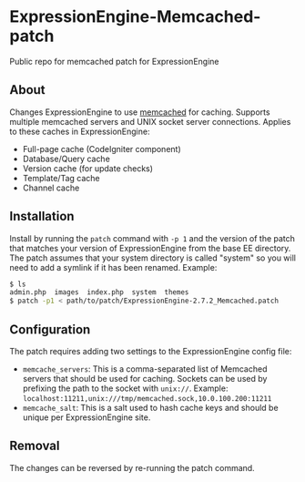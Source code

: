 ExpressionEngine-Memcached-patch
================================

Public repo for memcached patch for ExpressionEngine

## About

Changes ExpressionEngine to use [memcached](http://memcached.org/) for caching. Supports multiple memcached 
servers and UNIX socket server connections. Applies to these caches in ExpressionEngine:

  * Full-page cache (CodeIgniter component)
  * Database/Query cache
  * Version cache (for update checks)
  * Template/Tag cache
  * Channel cache

## Installation

Install by running the `patch` command with `-p 1` and the version of the patch that matches your version of 
ExpressionEngine from the base EE directory. The patch assumes that your system directory is called "system" 
so you will need to add a symlink if it has been renamed. Example:

~~~~bash
$ ls
admin.php  images  index.php  system  themes
$ patch -p1 < path/to/patch/ExpressionEngine-2.7.2_Memcached.patch
~~~~

## Configuration

The patch requires adding two settings to the ExpressionEngine config file:

  * `memcache_servers`: This is a comma-separated list of Memcached servers that should be used for caching. 
Sockets can be used by prefixing the path to the socket with `unix://`. Example: `localhost:11211,unix:///tmp/memcached.sock,10.0.100.200:11211`
  * `memcache_salt`: This is a salt used to hash cache keys and should be unique per ExpressionEngine site.

## Removal

The changes can be reversed by re-running the patch command.
